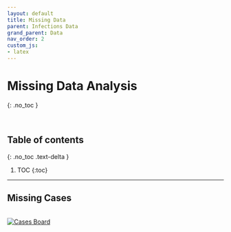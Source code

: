 ```yaml
---
layout: default
title: Missing Data
parent: Infections Data
grand_parent: Data
nav_order: 2
custom_js:
- latex
---
```


# Missing Data Analysis
{: .no_toc }

<br>

## Table of contents
{: .no_toc .text-delta }

1. TOC
   {:toc}

---


## Missing Cases

<br>

<div class='tableauPlaceholder' id='viz1658021614261' style='position: relative'>
<noscript>
   <a href='#'><img alt='Cases Board ' src='https:&#47;&#47;public.tableau.com&#47;static&#47;images&#47;Mi&#47;MissingCases&#47;CasesBoard&#47;1_rss.png' style='border: none' /></a>
</noscript>
<object class='tableauViz'  style='display:none;'>
<param name='host_url' value='https%3A%2F%2Fpublic.tableau.com%2F' /> 
<param name='embed_code_version' value='3' /> 
<param name='site_root' value='' />
<param name='name' value='MissingCases&#47;CasesBoard' />
<param name='tabs' value='no' />
<param name='toolbar' value='yes' />
<param name='static_image' value='https:&#47;&#47;public.tableau.com&#47;static&#47;images&#47;Mi&#47;MissingCases&#47;CasesBoard&#47;1.png' /> 
<param name='animate_transition' value='yes' />
<param name='display_static_image' value='yes' />
<param name='display_spinner' value='yes' />
<param name='display_overlay' value='yes' />
<param name='display_count' value='yes' />
<param name='language' value='en-US' />
</object>
</div>                
<script type='text/javascript'>                    
   var divElement = document.getElementById('viz1658021614261');                    
   var vizElement = divElement.getElementsByTagName('object')[0];                    
   if ( divElement.offsetWidth > 800 ) { vizElement.style.width='500px';vizElement.style.height='327px';} 
   else if ( divElement.offsetWidth > 500 ) { vizElement.style.width='500px';vizElement.style.height='327px';} 
   else { vizElement.style.width='80%';vizElement.style.height='327px';}                     
   var scriptElement = document.createElement('script');                    
   scriptElement.src = 'https://public.tableau.com/javascripts/api/viz_v1.js';                    
   vizElement.parentNode.insertBefore(scriptElement, vizElement);                
</script>

<br>
<br>
<br>
<br>